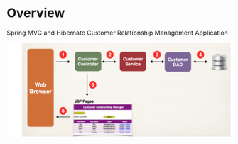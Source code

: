 # Overview
Spring MVC and Hibernate Customer Relationship Management Application


![alt text][big-picture]

[big-picture]: https://github.com/VeeShostak/SpringMVC-Hibernate-CRM/blob/master/project-big-picture.png "project big picture"
